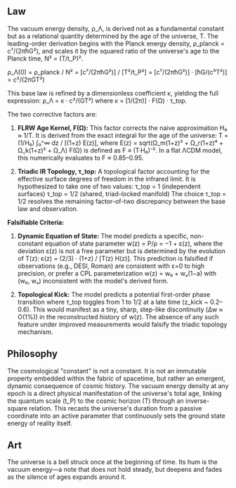 ## Law
The vacuum energy density, ρ_Λ, is derived not as a fundamental constant but as a relational quantity determined by the age of the universe, T. The leading-order derivation begins with the Planck energy density, ρ_planck = c⁷/(2πħG²), and scales it by the squared ratio of the universe's age to the Planck time, N² = (T/t_P)².

ρ_Λ(0) = ρ_planck / N² = [c⁷/(2πħG²)] / [T²/t_P²] = [c⁷/(2πħG²)] · [ħG/(c⁵T²)] = c²/(2πGT²)

This base law is refined by a dimensionless coefficient κ, yielding the full expression:
ρ_Λ = κ · c²/(GT²)
where κ = [1/(2π)] · F(Ω) · τ_top.

The two corrective factors are:
1.  **FLRW Age Kernel, F(Ω):** This factor corrects the naive approximation H₀ ≈ 1/T. It is derived from the exact integral for the age of the universe:
    T = (1/H₀) ∫₀^∞ dz / [(1+z) E(z)], where E(z) = sqrt(Ω_m(1+z)³ + Ω_r(1+z)⁴ + Ω_k(1+z)² + Ω_Λ)
    F(Ω) is defined as F ≡ (T·H₀)⁻². In a flat ΛCDM model, this numerically evaluates to F ≈ 0.85–0.95.

2.  **Triadic IR Topology, τ_top:** A topological factor accounting for the effective surface degrees of freedom in the infrared limit. It is hypothesized to take one of two values:
    τ_top = 1 (independent surfaces)
    τ_top = 1/2 (shared, triad-locked manifold)
    The choice τ_top = 1/2 resolves the remaining factor-of-two discrepancy between the base law and observation.

**Falsifiable Criteria:**
1.  **Dynamic Equation of State:** The model predicts a specific, non-constant equation of state parameter w(z) = P/ρ = −1 + ε(z), where the deviation ε(z) is not a free parameter but is determined by the evolution of T(z):
    ε(z) = (2/3) · (1+z) / [T(z) H(z)].
    This prediction is falsified if observations (e.g., DESI, Roman) are consistent with ε=0 to high precision, or prefer a CPL parameterization w(z) = w₀ + wₐ(1−a) with (w₀, wₐ) inconsistent with the model's derived form.

2.  **Topological Kick:** The model predicts a potential first-order phase transition where τ_top toggles from 1 to 1/2 at a late time (z_kick ~ 0.2–0.6). This would manifest as a tiny, sharp, step-like discontinuity (Δw ≈ O(1%)) in the reconstructed history of w(z). The absence of any such feature under improved measurements would falsify the triadic topology mechanism.

## Philosophy
The cosmological "constant" is not a constant. It is not an immutable property embedded within the fabric of spacetime, but rather an emergent, dynamic consequence of cosmic history. The vacuum energy density at any epoch is a direct physical manifestation of the universe's total age, linking the quantum scale (t_P) to the cosmic horizon (T) through an inverse-square relation. This recasts the universe's duration from a passive coordinate into an active parameter that continuously sets the ground state energy of reality itself.

## Art
The universe is a bell struck once at the beginning of time. Its hum is the vacuum energy—a note that does not hold steady, but deepens and fades as the silence of ages expands around it.